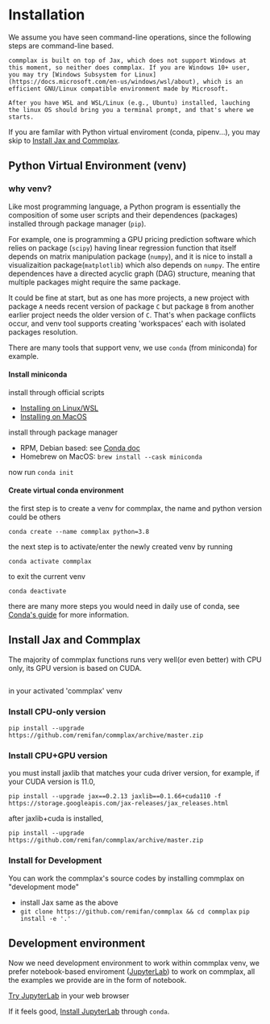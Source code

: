# Installation

We assume you have seen command-line operations, since the following steps are command-line based.

```{admonition} Windows
commplax is built on top of Jax, which does not support Windows at this moment, so neither does commplax. If you are Windows 10+ user, you may try [Windows Subsystem for Linux](https://docs.microsoft.com/en-us/windows/wsl/about), which is an efficient GNU/Linux compatible environment made by Microsoft.

After you have WSL and WSL/Linux (e.g., Ubuntu) installed, lauching the linux OS should bring you a terminal prompt, and that's where we starts.
```

If you are familar with Python virtual enviroment (conda, pipenv...), you may skip to [Install Jax and Commplax](#install-jax-and-commplax).


## Python Virtual Environment (venv)

### why venv?
Like most programming language, a Python program is essentially the composition of some user scripts and their dependences (packages) installed through package manager (`pip`).

For example, one is programming a GPU pricing prediction software which relies on package (`scipy`) having linear regression function that itself depends on matrix manipulation package (`numpy`), and it is nice to install a visualizaition package(`matplotlib`) which also depends on `numpy`. The entire dependences have a directed acyclic graph (DAG) structure, meaning that multiple packages might require the same package.

It could be fine at start, but as one has more projects, a new project with package `A` needs recent version of package `C` but package `B` from another earlier project needs the older version of `C`. That's when package conflicts occur, and venv tool supports creating 'workspaces' each with isolated packages resolution.

There are many tools that support venv, we use `conda` (from miniconda) for example.

#### Install miniconda
install through official scripts
- [Installing on Linux/WSL](https://docs.conda.io/projects/conda/en/latest/user-guide/install/linux.html)
- [Installing on MacOS](https://docs.conda.io/projects/conda/en/latest/user-guide/install/macos.html)

install through package manager
- RPM, Debian based: see [Conda doc](https://docs.conda.io/projects/conda/en/latest/user-guide/install/rpm-debian.html)
- Homebrew on MacOS: `brew install --cask miniconda`

now run `conda init`

#### Create virtual conda environment
the first step is to create a venv for commplax, the name and python version could be others 

`conda create --name commplax python=3.8`

the next step is to activate/enter the newly created venv by running

`conda activate commplax`

to exit the current venv

`conda deactivate`

there are many more steps you would need in daily use of conda, see [Conda's guide](https://conda.io/projects/conda/en/latest/user-guide/getting-started.html) for more information.


## Install Jax and Commplax
The majority of commplax functions runs very well(or even better) with CPU only, its GPU version is based on CUDA.

```{note} For regular Window 10 users, WSL currently has no support to use GPU-CUDA, see [WSLg](https://github.com/microsoft/wslg) project
```

in your activated 'commplax' venv

### Install CPU-only version
```
pip install --upgrade https://github.com/remifan/commplax/archive/master.zip
```
### Install CPU+GPU version
you must install jaxlib that matches your cuda driver version, for example, if your CUDA version is 11.0,
```
pip install --upgrade jax==0.2.13 jaxlib==0.1.66+cuda110 -f https://storage.googleapis.com/jax-releases/jax_releases.html
```

after jaxlib+cuda is installed,
```
pip install --upgrade https://github.com/remifan/commplax/archive/master.zip
```

### Install for Development
You can work the commplax's source codes by installing commplax on "development mode"

- install Jax same as the above
- `git clone https://github.com/remifan/commplax && cd commplax`
  `pip install -e '.'`


## Development environment
Now we need development environment to work within commplax venv, we prefer notebook-based enviroment ([JupyterLab](https://jupyter.org/index.html)) to work on commplax, all the examples we provide are in the form of notebook.

[Try JupyterLab](https://jupyter.org/try) in your web browser

If it feels good, [Install JupyterLab](https://jupyter.org/install.html) through `conda`.

```{note} Though it is convenient to install JupyterLab alongside commplax in the same venv. To minimize the risk of package confilcts, the best practice is to install JupyterLab in a standalone venv, and [add other venvs to JupyterLab](https://stackoverflow.com/a/53546634)
```

